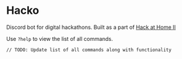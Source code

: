 # Hacko

Discord bot for digital hackathons. Built as a part of [Hack at Home II](https://organize.mlh.io/participants/events/6794-hack-at-home-ii)

Use `?help` to view the list of all commands.

`// TODO: Update list of all commands along with functionality`
